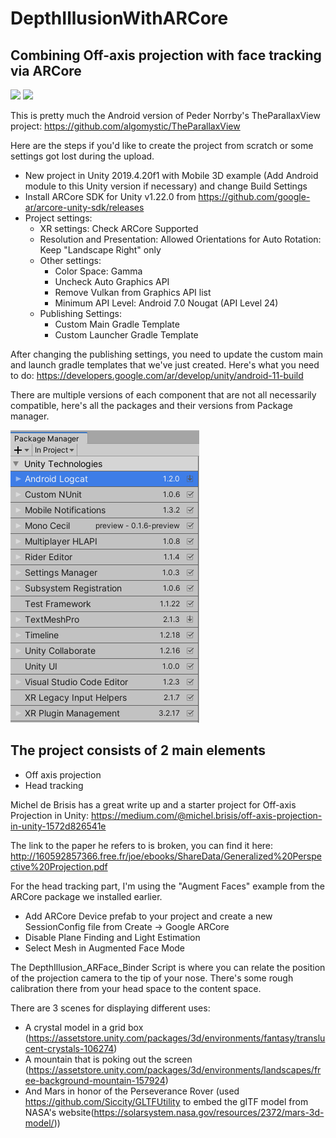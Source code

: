 # DepthIllusionWithARCore
## Combining Off-axis projection with face tracking via ARCore

<p float="left">
  <img src="https://github.com/kocosman/DepthIllusionWithARCore/blob/master/GIFS/Crystal_hand.gif" height="400" />
	<span>     </span>
  <img src="https://github.com/kocosman/DepthIllusionWithARCore/blob/master/GIFS/Mars_Face.gif" height="400" /> 
</p>


This is pretty much the Android version of Peder Norrby's TheParallaxView project:
https://github.com/algomystic/TheParallaxView

Here are the steps if you'd like to create the project from scratch or some settings got lost during the upload.
- New project in Unity 2019.4.20f1 with Mobile 3D example (Add Android module to this Unity version if necessary) and change Build Settings
- Install ARCore SDK for Unity v1.22.0 from https://github.com/google-ar/arcore-unity-sdk/releases
- Project settings: 
	- XR settings: Check ARCore Supported
	- Resolution and Presentation: Allowed Orientations for Auto Rotation: Keep "Landscape Right" only
	- Other settings: 
		- Color Space: Gamma
		- Uncheck Auto Graphics API
		- Remove Vulkan from Graphics API list
		- Minimum API Level: Android 7.0 Nougat (API Level 24)
	- Publishing Settings:
		- Custom Main Gradle Template
		- Custom Launcher Gradle Template

After changing the publishing settings, you need to update the custom main and launch gradle templates that we've just created. 
Here's what you need to do: https://developers.google.com/ar/develop/unity/android-11-build

There are multiple versions of each component that are not all necessarily compatible, here's all the packages and their versions from Package manager. 

![alt text](https://github.com/kocosman/DepthIllusionWithARCore/blob/master/GIFS/DepthIllusionARCore_PackageManager.png)

## The project consists of 2 main elements
- Off axis projection
- Head tracking

Michel de Brisis has a great write up and a starter project for Off-axis Projection in Unity: https://medium.com/@michel.brisis/off-axis-projection-in-unity-1572d826541e

The link to the paper he refers to is broken, you can find it here:
http://160592857366.free.fr/joe/ebooks/ShareData/Generalized%20Perspective%20Projection.pdf

For the head tracking part, I'm using the "Augment Faces" example from the ARCore package we installed earlier.

- Add ARCore Device prefab to your project and create a new SessionConfig file from Create -> Google ARCore
- Disable Plane Finding and Light Estimation
- Select Mesh in Augmented Face Mode

The DepthIllusion_ARFace_Binder Script is where you can relate the position of the projection camera to the tip of your nose. 
There's some rough calibration there from your head space to the content space. 

There are 3 scenes for displaying different uses:
- A crystal model in a grid box (https://assetstore.unity.com/packages/3d/environments/fantasy/translucent-crystals-106274)
- A mountain that is poking out the screen (https://assetstore.unity.com/packages/3d/environments/landscapes/free-background-mountain-157924)
- And Mars in honor of the Perseverance Rover (used https://github.com/Siccity/GLTFUtility to embed the gITF model from NASA's website(https://solarsystem.nasa.gov/resources/2372/mars-3d-model/))




